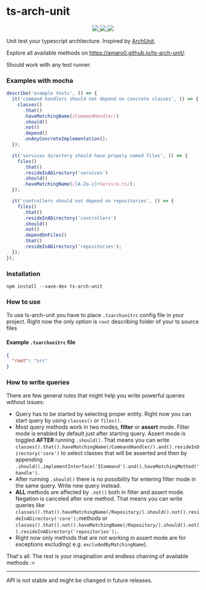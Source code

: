 # ts-arch-unit

<p align="center">
    <a href="https://img.shields.io/github/workflow/status/amaro0/ts-arch-unit/CI/master" alt="Build">
        <img src="https://img.shields.io/github/workflow/status/amaro0/ts-arch-unit/CI/master" />
    </a>
    <a href="https://github.com/amaro0/ts-arch-unit/blob/master/LICENSE" alt="License">
        <img src="https://img.shields.io/github/license/amaro0/ts-arch-unit" />
    </a>
    <a href="https://github.com/amaro0/ts-arch-unit/blob/master/LICENSE" alt="Coverage">
        <img src="https://img.shields.io/github/license/amaro0/ts-arch-unit" />
    </a>
</p>

Unit test your typescript architecture. Inspired by [ArchUnit](https://www.archunit.org/).

Explore all available methods on https://amaro0.github.io/ts-arch-unit/.

Should work with any test runner.

### Examples with mocha

```typescript
describe('example tests', () => {
  it('command handlers should not depend on concrete classes', () => {
    classes()
      .that()
      .haveMatchingName(/CommandHandler/)
      .should()
      .not()
      .depend()
      .onAnyConcreteImplementation();
  });

  it('services directory should have propely named files', () => {
    files()
      .that()
      .resideInADirectory('services')
      .should()
      .haveMatchingName(/[A-Za-z]+Service.ts/);
  });

  it('controllers should not depend on repositories', () => {
    files()
      .that()
      .resideInADirectory('controllers')
      .should()
      .not()
      .dependOnFiles()
      .that()
      .resideInADirectory('repositories');
  });
});
```

### Installation

`npm install --save-dev ts-arch-unit`

### How to use

To use ts-arch-unit you have to place `.tsarchunitrc` config file in your project. Right now the
only option is `root` describing folder of your ts source files

#### Example `.tsarchunitrc` file

```json
{
  "root": "src"
}
```

### How to write queries

There are few general rules that might help you write powerful queries without issues:

- Query has to be started by selecting proper entity. Right now you can start query by using
  `classes()` or `files()`.
- Most query methods work in two modes, **filter** or **assert** mode. Filter mode is enabled by
  default just after starting query. Assert mode is toggled **AFTER** running `.should()`. That
  means you can write
  `classes().that().haveMatchingName(/CommandHandler/).and().resideInDirectory('core')` to select
  classes that will be asserted and then by appending
  `.should().implementInterface('ICommand').and().haveMatchingMethod('handle')`.
- After running `.should()` there is no possibility for entering filter mode in the same query.
  Write new query instead.
- **ALL** methods are affected by `.not()` both in filter and assert mode. Negation is canceled
  after one method. That means you can write queries like
  `classes().that().haveMatchingName(/Repository/).should().not().resideInADirectory('core');`methods
  or
  `classes().that().not().haveMatchingName(/Repository/).should().not().resideInADirectory('repositories');`.
- Right now only methods that are not working in assert mode are for exceptions excluding( e.g.
  `excludedByMatchingName`).

That's all. The rest is your imagination and endless chaining of available methods :>

---

API is not stable and might be changed in future releases.
